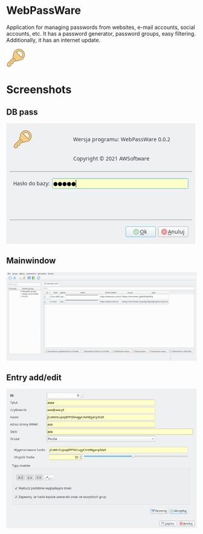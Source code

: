 # WebPassWare

Application for managing passwords from websites, e-mail accounts, social accounts, etc.
It has a password generator, password groups, easy filtering.
Additionally, it has an internet update.

![image](https://github.com/AndrzejWoronko/WebPassWare/blob/master/icons/50px/WebPassWare.png)

# Screenshots

## DB pass
![image](https://github.com/AndrzejWoronko/WebPassWare/blob/master/screenshots/Db_pass.png)

## Mainwindow
![image](https://github.com/AndrzejWoronko/WebPassWare/blob/master/screenshots/Mainwindow.png)

## Entry add/edit
![image](https://github.com/AndrzejWoronko/WebPassWare/blob/master/screenshots/Entry_edit.png)
